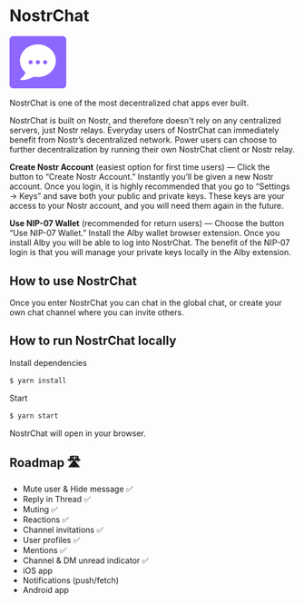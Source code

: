 # NostrChat

<img src="public/logo192.png" width="100">

NostrChat is one of the most decentralized chat apps ever built. 

NostrChat is built on Nostr, and therefore doesn't rely on any centralized servers, just Nostr relays. Everyday users of NostrChat can immediately benefit from Nostr’s decentralized network. Power users can choose to further decentralization by running their own NostrChat client or Nostr relay. 


**Create Nostr Account** (easiest option for first time users) — Click the button to “Create Nostr Account.” Instantly you’ll be given a new Nostr account. Once you login, it is highly recommended that you go to “Settings -> Keys” and save both your public and private keys. These keys are your access to your Nostr account, and you will need them again in the future.

**Use NIP-07 Wallet** (recommended for return users) — Choose the button “Use NIP-07 Wallet.” Install the Alby wallet browser extension. Once you install Alby you will be able to log into NostrChat. The benefit of the NIP-07 login is that you will manage your private keys locally in the Alby extension.

## How to use NostrChat

Once you enter NostrChat you can chat in the global chat, or create your own chat channel where you can invite others.

## How to run NostrChat locally 

Install dependencies
```bash
$ yarn install
```

Start 
```bash
$ yarn start
```

NostrChat will open in your browser.

## Roadmap 🛣️

- Mute user & Hide message ✅
- Reply in Thread ✅
- Muting ✅
- Reactions ✅
- Channel invitations ✅
- User profiles ✅
- Mentions ✅
- Channel & DM unread indicator ✅
- iOS app
- Notifications (push/fetch)
- Android app